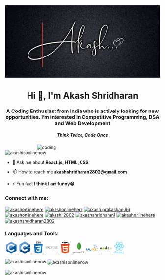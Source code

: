 ![logo](https://github.com/akashisonlinenow/akashisonlinenow/blob/main/images.png)

<h1 align="center">Hi 👋, I'm Akash Shridharan</h1>
<h3 align="center">A Coding Enthusiast from India who is actively looking for new opportunities. I’m interested in Competitive Programming, DSA and Web Development</h3>
<h5 align='center'>Think Twice, Code Once</h5>
<img align="right" alt="coding" width="400" src="https://camo.githubusercontent.com/97d0c0c4209208d8ec9573c7e213e05872a9f59b703868647b559b77af601cc6/68747470733a2f2f692e70696e696d672e636f6d2f6f726967696e616c732f65382f66342f35332f65386634353334363961336563393765636433353464663436356437333931332e676966">
<p align="left"> <img src="https://komarev.com/ghpvc/?username=akashisonlinenow&label=Profile%20views&color=0e75b6&style=flat" alt="akashisonlinenow" /> </p>

- 💬 Ask me about **React.js, HTML, CSS**

- 📫 How to reach me **akashshridharan2802@gmail.com**

- ⚡ Fun fact **I think I am funny😁**

<h3 align="left">Connect with me:</h3>
<p align="left">
<a href="https://twitter.com/akashonlinehere" target="blank"><img align="center" src="https://raw.githubusercontent.com/rahuldkjain/github-profile-readme-generator/master/src/images/icons/Social/twitter.svg" alt="akashonlinehere" height="30" width="40" /></a>
<a href="https://linkedin.com/in/akashonlinehere" target="blank"><img align="center" src="https://raw.githubusercontent.com/rahuldkjain/github-profile-readme-generator/master/src/images/icons/Social/linked-in-alt.svg" alt="akashonlinehere" height="30" width="40" /></a>
<a href="https://fb.com/akash.prakashan.96" target="blank"><img align="center" src="https://raw.githubusercontent.com/rahuldkjain/github-profile-readme-generator/master/src/images/icons/Social/facebook.svg" alt="akash.prakashan.96" height="30" width="40" /></a>
<a href="https://instagram.com/akashonlinehere" target="blank"><img align="center" src="https://raw.githubusercontent.com/rahuldkjain/github-profile-readme-generator/master/src/images/icons/Social/instagram.svg" alt="akashonlinehere" height="30" width="40" /></a>
<a href="https://www.codechef.com/users/akash_2802" target="blank"><img align="center" src="https://cdn.jsdelivr.net/npm/simple-icons@3.1.0/icons/codechef.svg" alt="akash_2802" height="30" width="40" /></a>
<a href="https://www.hackerrank.com/akashshridharan1" target="blank"><img align="center" src="https://raw.githubusercontent.com/rahuldkjain/github-profile-readme-generator/master/src/images/icons/Social/hackerrank.svg" alt="akashshridharan1" height="30" width="40" /></a>
<a href="https://www.leetcode.com/akashonlinehere" target="blank"><img align="center" src="https://raw.githubusercontent.com/rahuldkjain/github-profile-readme-generator/master/src/images/icons/Social/leet-code.svg" alt="akashonlinehere" height="30" width="40" /></a>
<a href="https://auth.geeksforgeeks.org/user/akashshridharan2802" target="blank"><img align="center" src="https://raw.githubusercontent.com/rahuldkjain/github-profile-readme-generator/master/src/images/icons/Social/geeks-for-geeks.svg" alt="akashshridharan2802" height="30" width="40" /></a>
</p>

<h3 align="left">Languages and Tools:</h3>
<p align="left"> <a href="https://www.cprogramming.com/" target="_blank" rel="noreferrer"> <img src="https://raw.githubusercontent.com/devicons/devicon/master/icons/c/c-original.svg" alt="c" width="40" height="40"/> </a> <a href="https://www.w3schools.com/cpp/" target="_blank" rel="noreferrer"> <img src="https://raw.githubusercontent.com/devicons/devicon/master/icons/cplusplus/cplusplus-original.svg" alt="cplusplus" width="40" height="40"/> </a> <a href="https://www.w3schools.com/css/" target="_blank" rel="noreferrer"> <img src="https://raw.githubusercontent.com/devicons/devicon/master/icons/css3/css3-original-wordmark.svg" alt="css3" width="40" height="40"/> </a> <a href="https://expressjs.com" target="_blank" rel="noreferrer"> <img src="https://raw.githubusercontent.com/devicons/devicon/master/icons/express/express-original-wordmark.svg" alt="express" width="40" height="40"/> </a> <a href="https://www.w3.org/html/" target="_blank" rel="noreferrer"> <img src="https://raw.githubusercontent.com/devicons/devicon/master/icons/html5/html5-original-wordmark.svg" alt="html5" width="40" height="40"/> </a> <a href="https://www.mongodb.com/" target="_blank" rel="noreferrer"> <img src="https://raw.githubusercontent.com/devicons/devicon/master/icons/mongodb/mongodb-original-wordmark.svg" alt="mongodb" width="40" height="40"/> </a> <a href="https://www.mysql.com/" target="_blank" rel="noreferrer"> <img src="https://raw.githubusercontent.com/devicons/devicon/master/icons/mysql/mysql-original-wordmark.svg" alt="mysql" width="40" height="40"/> </a> <a href="https://nodejs.org" target="_blank" rel="noreferrer"> <img src="https://raw.githubusercontent.com/devicons/devicon/master/icons/nodejs/nodejs-original-wordmark.svg" alt="nodejs" width="40" height="40"/> </a> <a href="https://reactjs.org/" target="_blank" rel="noreferrer"> <img src="https://raw.githubusercontent.com/devicons/devicon/master/icons/react/react-original-wordmark.svg" alt="react" width="40" height="40"/> </a> </p>

<p><img align="left" src="https://github-readme-stats.vercel.app/api/top-langs?username=akashisonlinenow&show_icons=true&locale=en&layout=compact" alt="akashisonlinenow" /></p>

<p>&nbsp;<img align="center" src="https://github-readme-stats.vercel.app/api?username=akashisonlinenow&show_icons=true&locale=en" alt="akashisonlinenow" /></p>

<p><img align="center" src="https://github-readme-streak-stats.herokuapp.com/?user=akashisonlinenow&" alt="akashisonlinenow" /></p>
